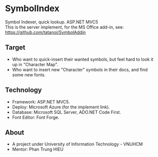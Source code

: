 # SymbolIndex
Symbol Indexer, quick lookup. ASP.NET MVC5<br/>
This is the server implement, for the MS Office add-in, see: https://github.com/tatanoi/SymbolAddin

## Target
- Who want to quick-insert their wanted symbols, but feel hard to look it up in "Character Map".
- Who want to insert new "Character" symbols in their docs, and find some new fonts.

## Technology
- Framework: ASP.NET MVC5.
- Deploy: Microsoft Azure (for the implement link).
- Database: Microsoft SQL Server, ADO.NET Code First.
- Font Editor: Font Forge.

## About
- A project under University of Information Technology - VNUHCM
- Mentor: Phan Trung HIEU
